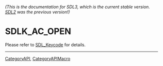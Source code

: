###### (This is the documentation for SDL3, which is the current stable version. [SDL2](https://wiki.libsdl.org/SDL2/) was the previous version!)
# SDLK_AC_OPEN

Please refer to [SDL_Keycode](SDL_Keycode) for details.

----
[CategoryAPI](CategoryAPI), [CategoryAPIMacro](CategoryAPIMacro)


